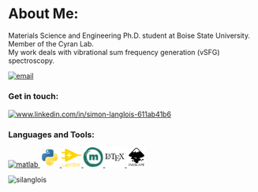 # About Me:
Materials Science and Engineering Ph.D. student at Boise State University. Member of the Cyran Lab.\
My work deals with vibrational sum frequency generation (vSFG) spectroscopy.

[![email](https://img.shields.io/badge/Email-D14836?logo=gmail&logoColor=white)](mailto:simonlanglois@u.boisestate.edu) 

<h3 align="left">Get in touch:</h3>
<p align="left">
<a href="https://linkedin.com/in/simon-langlois-611ab41b6" target="blank"><img align="center" src="https://raw.githubusercontent.com/rahuldkjain/github-profile-readme-generator/master/src/images/icons/Social/linked-in-alt.svg" alt="www.linkedin.com/in/simon-langlois-611ab41b6" height="30" width="40" /></a>
</p>

<h3 align="left">Languages and Tools:</h3>
<p align="left"> 
  <a href="https://www.mathworks.com/" target="_blank" rel="noreferrer"> <img src="https://upload.wikimedia.org/wikipedia/commons/2/21/Matlab_Logo.png" alt="matlab" width="40" height="40"/> </a> 
  <a href="https://www.python.org" target="_blank" rel="noreferrer"> <img src="https://raw.githubusercontent.com/devicons/devicon/master/icons/python/python-original.svg" alt="python" width="40" height="40"/> </a> 
  <a href="https://www.ni.com/en/shop/labview.html" target="_blank" rel="noreferrer"> <img src="https://github.com/devicons/devicon/blob/master/icons/labview/labview-plain-wordmark.svg" alt="LabVIEW" width="40" height="40"/> </a> 
  <a href="https://marimo.io/" target="_blank" rel="noreferrer"> <img src="https://github.com/marimo-team/marimo/blob/main/frontend/src/assets/icon-32x32.png" alt="marimo" width="40" height="40"/> </a> 
  <a href="https://www.latex-project.org/" target="_blank" rel="noreferrer"> <img src="https://github.com/devicons/devicon/blob/master/icons/latex/latex-original.svg" alt="LaTeX" width="40" height="40"/> </a> 
  <a href="https://inkscape.org/" target="_blank" rel="noreferrer"> <img src="https://github.com/devicons/devicon/blob/master/icons/inkscape/inkscape-plain-wordmark.svg" alt="Inkscape" width="40" height="40"/> </a> 
</p>

<p><img align="left" src="https://github-readme-stats.vercel.app/api/top-langs?username=silanglois&show_icons=true&locale=en&layout=compact" alt="silanglois" /></p>
